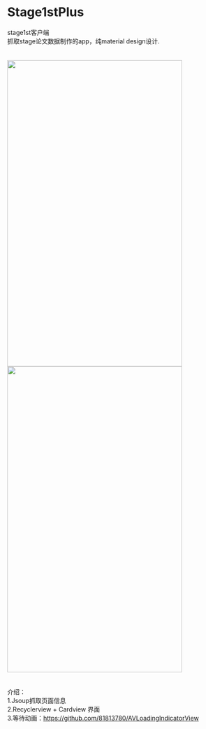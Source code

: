 # Stage1stPlus
stage1st客户端<br>
抓取stage论文数据制作的app，纯material design设计.<br><br>
<br>
<img src="http://ww1.sinaimg.cn/large/e2b53ca0gy1fgpbimofhdg20k00zkb2d.gif" width="400" height="700"/>
<img src="http://ww1.sinaimg.cn/large/e2b53ca0gy1fgkmzgf8pmj21401z4ais.jpg" width="400" height="700"/>
<br>
<br>
<br>
介绍：<br>
1.Jsoup抓取页面信息<br>
2.Recyclerview + Cardview 界面<br>
3.等待动画：https://github.com/81813780/AVLoadingIndicatorView<br>
